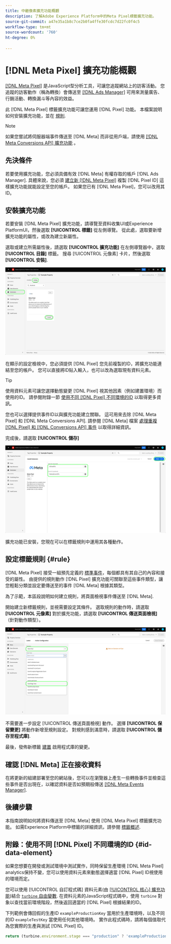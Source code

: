 ```yaml
---
title: 中繼像素擴充功能概觀
description: 了解Adobe Experience Platform中的Meta Pixel標籤擴充功能。
source-git-commit: a47e35a1b8c7ce2b0fa4ffe30fcdc7d22fc0f4c5
workflow-type: tm+mt
source-wordcount: '760'
ht-degree: 0%

---
```


# [!DNL Meta Pixel] 擴充功能概觀

[[!DNL Meta Pixel]](https://developers.facebook.com/docs/meta-pixel/) 是JavaScript型分析工具，可讓您追蹤網站上的訪客活動。 您追蹤的訪客動作（稱為轉換）會傳送至 [[!DNL Ads Manager]](https://www.facebook.com/business/tools/ads-manager) 可用來測量廣告、行銷活動、轉換漏斗等內容的效益。

此 [!DNL Meta Pixel] 標籤擴充功能可讓您運用 [!DNL Pixel] 功能。 本檔案說明如何安裝擴充功能，並在 [規則](../../../ui/managing-resources/rules.md).

>[!NOTE]
>
>如果您嘗試將伺服器端事件傳送至 [!DNL Meta] 而非從用戶端，請使用 [[!DNL Meta Conversions API] 擴充功能](../../server/meta/overview.md) 。

## 先決條件

若要使用擴充功能，您必須具備有效 [!DNL Meta] 有權存取的帳戶 [!DNL Ads Manager]. 具體來說，您必須 [建立新 [!DNL Meta Pixel]](https://www.facebook.com/business/help/952192354843755) 複製 [!DNL Pixel ID] 這樣擴充功能就能設定至您的帳戶。 如果您已有 [!DNL Meta Pixel]，您可以改用其ID。

## 安裝擴充功能

若要安裝 [!DNL Meta Pixel] 擴充功能，請導覽至資料收集UI或Experience PlatformUI，然後選取 **[!UICONTROL 標籤]** 從左側導覽。 從此處，選取要新增擴充功能的屬性，或改為建立新屬性。

選取或建立所需屬性後，請選取 **[!UICONTROL 擴充功能]** 在左側導覽器中，選取 **[!UICONTROL 目錄]** 標籤。 搜尋 [!UICONTROL 元像素] 卡片，然後選取 **[!UICONTROL 安裝]**.

![此 [!UICONTROL 安裝] 按鈕 [!UICONTROL 元像素] 擴充功能。](../../../images/extensions/client/meta/install.png)

在顯示的設定檢視中，您必須提供 [!DNL Pixel] 您先前複製的ID，將擴充功能連結至您的帳戶。 您可以直接將ID貼入輸入，也可以改為選取現有資料元素。

>[!TIP]
>
>使用資料元素可讓您選擇動態變更 [!DNL Pixel] 視其他因素（例如建置環境）而使用的ID。 請參閱附錄一節 [使用不同 [!DNL Pixel] 不同環境的ID](#id-data-element) 以取得更多資訊。

您也可以選擇提供事件ID以與擴充功能建立關聯。 這可用來去除 [!DNL Meta Pixel] 和 [!DNL Meta Conversions API]. 請參閱 [!DNL Meta] 檔案 [處理重複 [!DNL Pixel] 和 [!DNL Conversions API] 事件](https://developers.facebook.com/docs/marketing-api/conversions-api/deduplicate-pixel-and-server-events/) 以取得詳細資訊。

完成後，請選取 **[!UICONTROL 儲存]**

![此 [!DNL Pixel] 在擴充功能組態檢視中以資料元素形式提供的ID。](../../../images/extensions/client/meta/configure.png)

擴充功能已安裝，您現在可以在標籤規則中運用其各種動作。

## 設定標籤規則 {#rule}

[!DNL Meta Pixel] 接受一組預先定義的 [標準事件](https://www.facebook.com/business/help/402791146561655)，每個都具有其自己的內容和接受的屬性。 由提供的規則動作 [!DNL Pixel] 擴充功能可關聯至這些事件類型，讓您輕鬆分類並設定要傳送至的事件 [!DNL Meta] 根據其類型。

為了示範，本區段說明如何建立規則，將頁面檢視事件傳送至 [!DNL Meta].

開始建立新標籤規則，並視需要設定其條件。 選取規則的動作時，請選取 **[!UICONTROL 元像素]** 對於擴充功能，請選取 **[!UICONTROL 傳送頁面檢視]** （針對動作類型）。

![此 [!UICONTROL 傳送頁面檢視] 在資料收集UI中為規則選取的動作類型。](../../../images/extensions/client/meta/select-action.png)

不需要進一步設定 [!UICONTROL 傳送頁面檢視] 動作。 選擇 **[!UICONTROL 保留變更]** 將動作新增至規則設定。 對規則感到滿意時，請選取 **[!UICONTROL 儲存至程式庫]**.

最後，發佈新標籤 [建置](../../../ui/publishing/builds.md) 啟用程式庫的變更。

## 確認 [!DNL Meta] 正在接收資料

在將更新的組建部署至您的網站後，您可以在瀏覽器上產生一些轉換事件並檢查這些事件是否出現在，以確認資料是否如預期般傳送 [[!DNL Meta Events Manager]](https://www.facebook.com/business/help/898185560232180).

## 後續步驟

本指南說明如何將資料傳送至 [!DNL Meta] 使用 [!DNL Meta Pixel] 標籤擴充功能。 如需Experience Platform中標籤的詳細資訊，請參閱 [標籤概述](../../../home.md).

## 附錄：使用不同 [!DNL Pixel] 不同環境的ID {#id-data-element}

如果您想要在開發或測試環境中測試實作，同時保留生產環境 [!DNL Meta Pixel] analytics保持不變，您可以使用資料元素來動態選擇適當 [!DNL Pixel] ID視使用的環境而定。

您可以使用 [!UICONTROL 自訂程式碼] 資料元素(由 [[!UICONTROL 核心] 擴充功能](../core/overview.md))結合 [`turbine` 自由變數](../../../extension-dev/turbine.md). 在資料元素的JavaScript程式碼中，使用 `turbine` 對象以查找當前環境階段，然後返回適當的 [!DNL Pixel] 根據結果的ID。

下列範例會傳回假的生產ID `exampleProductionKey` 當用於生產環境時，以及不同的ID `exampleTestKey` 當使用任何其他環境時。 實作此程式碼時，請將每個值取代為您實際的生產與測試 [!DNL Pixel] ID。

```js
return (turbine.environment.stage === "production" ? 'exampleProductionKey' : 'exampleTestKey');
```

